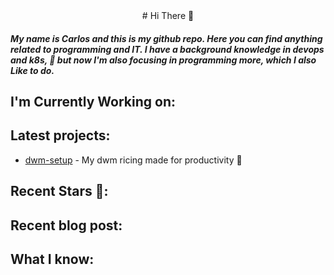 <div align="center">
  # Hi There 󱠡
</div>

##### My name is Carlos and this is my github repo. Here you can find anything related to programming and IT. I have a background knowledge in devops and k8s, 󱃾 but now I'm also focusing in programming more, which I also Like to do.


## I'm Currently Working on:


## Latest projects:

- [dwm-setup](https://github.com/CarlosR759/dwm-rice) - My dwm ricing made for productivity 


## Recent Stars :


## Recent blog post:


## What I know: 


